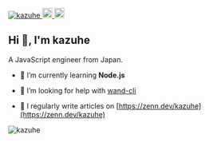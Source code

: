 <p align="left"> 
  <a href="https://github.com/kazuhe/kazuhe/">
    <img src="https://komarev.com/ghpvc/?username=kazuhe" alt="kazuhe" />
  </a>
  <a href="http://twitter.com/kazuhe__">
    <img height="20" src="https://img.shields.io/twitter/follow/kazuhe__?label=Twitter&logo=twitter&style=flat" />
  </a>
  <a href="https://github.com/kazuhe">
    <img height="20" src="https://img.shields.io/github/followers/kazuhe?label=follow&logo=github&style=flat" />
  </a>
</p>

## Hi 👋, I'm kazuhe
A JavaScript engineer from Japan.

- 🌱 I’m currently learning **Node.js**

- 🤝 I’m looking for help with [wand-cli](https://github.com/kazuhe/wand-cli)

- 📝 I regularly write articles on [https://zenn.dev/kazuhe](https://zenn.dev/kazuhe)

<p><img align="left" src="https://github-readme-stats.vercel.app/api?username=kazuhe&show_icons=true&locale=en" alt="kazuhe" /></p>
